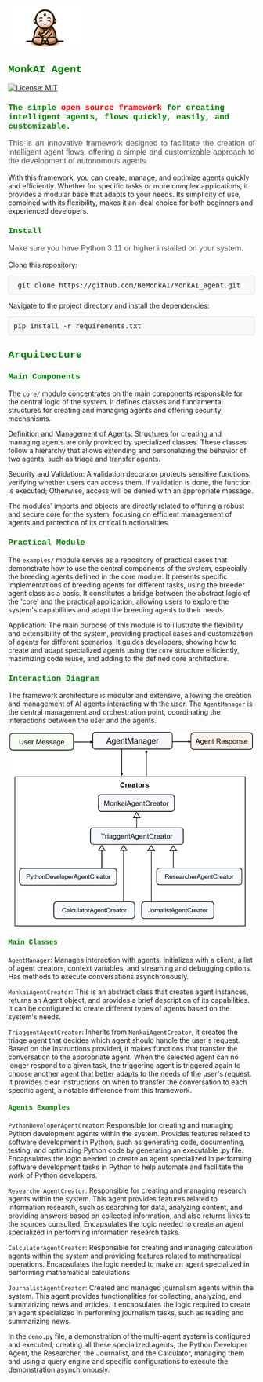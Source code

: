 <img src="./assets/mascote_monkai.png" alt="Logo" width="150">


<h2 style="font-family: 'Courier New', monospace; color: green;"> MonkAI Agent</h2>

[![License: MIT](https://img.shields.io/badge/License-MIT-yellow.svg)](https://opensource.org/licenses/MIT)

<h3 style="font-family: 'Courier New', monospace; color: green;"> The simple <font color="red">open source framework</font> for creating intelligent agents, flows quickly, easily, and customizable.</h3>

<p style="text-align: justify; font-family: Arial, sans-serif; font-size: 16px; color: #555;">
  This is an innovative framework designed to facilitate the creation of intelligent agent flows, offering a simple and customizable approach to the development of autonomous agents.
    
  With this framework, you can create, manage, and optimize agents quickly and efficiently. Whether for specific tasks or more complex applications, it provides a modular base that adapts to your needs. Its simplicity of use, combined with its flexibility, makes it an ideal choice for both beginners and experienced developers.
</p>

<h3 style="font-family: 'Courier New', monospace; color: green;">Install</h3> 

<p style="font-family: Arial, sans-serif; font-size: 16px; color: #555;">
Make sure you have Python 3.11 or higher installed on your system.

Clone this repository:

<pre style="background-color: #f6f8fa; border: 1px solid #ddd; padding: 10px; border-radius: 5px;">
 git clone https://github.com/BeMonkAI/MonkAI_agent.git
</pre>

<!--or

<pre style="background-color: #f6f8fa; border: 1px solid #ddd; padding: 10px; border-radius: 5px;">
pip install MonkAI_agent
</pre>  -->

Navigate to the project directory and install the dependencies:

<pre style="background-color: #f6f8fa; border: 1px solid #ddd; padding: 10px; border-radius: 5px;">
pip install -r requirements.txt
</pre>


<h2 style="font-family: 'Courier New', monospace; color: green;">Arquitecture</h2>  

<h3 style="font-family: 'Courier New', monospace; color: green;">Main Components</h3>  

The `core/` module concentrates on the main components responsible for the central logic of the system. It defines classes and fundamental structures for creating and managing agents and offering security mechanisms.

Definition and Management of Agents: Structures for creating and managing agents are only provided by specialized classes. These classes follow a hierarchy that allows extending and personalizing the behavior of two agents, such as triage and transfer agents.

Security and Validation: A validation decorator protects sensitive functions, verifying whether users can access them. If validation is done, the function is executed; Otherwise, access will be denied with an appropriate message.

The modules' imports and objects are directly related to offering a robust and secure core for the system, focusing on efficient management of agents and protection of its critical functionalities.

<h3 style="font-family: 'Courier New', monospace; color: green;">Practical Module</h3> 

The `examples/` module serves as a repository of practical cases that demonstrate how to use the central components of the system, especially the breeding agents defined in the core module. It presents specific implementations of breeding agents for different tasks, using the breeder agent class as a basis. It constitutes a bridge between the abstract logic of the 'core' and the practical application, allowing users to explore the system's capabilities and adapt the breeding agents to their needs.

Application: The main purpose of this module is to illustrate the flexibility and extensibility of the system, providing practical cases and customization of agents for different scenarios. It guides developers, showing how to create and adapt specialized agents using the `core` structure efficiently, maximizing code reuse, and adding to the defined core architecture.

<h3 style="font-family: 'Courier New', monospace; color: green;">Interaction Diagram</h3> 
 
The framework architecture is modular and extensive, allowing the creation and management of AI agents interacting with the user. The `AgentManager` is the central management and orchestration point, coordinating the interactions between the user and the agents.

<img src="./assets/Arq.png" alt="Logo">

<h4 style="font-family: 'Courier New', monospace; color: green;">Main Classes</h4>  

`AgentManager`: Manages interaction with agents. Initializes with a client, a list of agent creators, context variables, and streaming and debugging options. Has methods to execute conversations asynchronously.

`MonkaiAgentCreator`: This is an abstract class that creates agent instances, returns an Agent object, and provides a brief description of its capabilities. It can be configured to create different types of agents based on the system's needs.

`TriaggentAgentCreator`: Inherits from `MonkaiAgentCreator`, it creates the triage agent that decides which agent should handle the user's request. Based on the instructions provided, it makes functions that transfer the conversation to the appropriate agent. When the selected agent can no longer respond to a given task, the triggering agent is triggered again to choose another agent that better adapts to the needs of the user's request. It provides clear instructions on when to transfer the conversation to each specific agent, a notable difference from this framework. 

<h4 style="font-family: 'Courier New', monospace; color: green;">Agents Examples</h4>   

`PythonDeveloperAgentCreator`: Responsible for creating and managing Python development agents within the system. Provides features related to software development in Python, such as generating code, documenting, testing, and optimizing Python code by generating an executable .py file. Encapsulates the logic needed to create an agent specialized in performing software development tasks in Python to help automate and facilitate the work of Python developers.

`ResearcherAgentCreator`: Responsible for creating and managing research agents within the system. This agent provides features related to information research, such as searching for data, analyzing content, and providing answers based on collected information, and also returns links to the sources consulted. Encapsulates the logic needed to create an agent specialized in performing information research tasks.

`CalculatorAgentCreator`: Responsible for creating and managing calculation agents within the system and providing features related to mathematical operations. Encapsulates the logic needed to make an agent specialized in performing mathematical calculations.

`JournalistAgentCreator`: Created and managed journalism agents within the system. This agent provides functionalities for collecting, analyzing, and summarizing news and articles. It encapsulates the logic required to create an agent specialized in performing journalism tasks, such as reading and summarizing news.

In the `demo.py` file, a demonstration of the multi-agent system is configured and executed, creating all these specialized agents, the Python Developer Agent, the Researcher, the Journalist, and the Calculator, managing them and using a query engine and specific configurations to execute the demonstration asynchronously.


